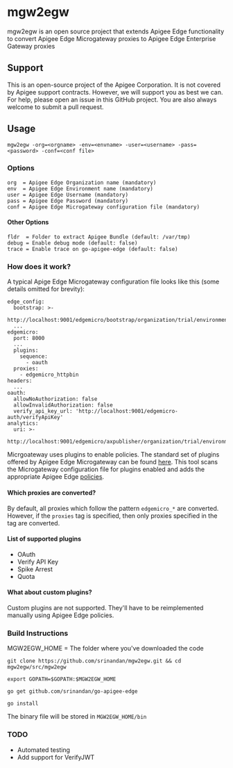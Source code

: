 # mgw2egw
mgw2egw is an open source project that extends Apigee Edge functionality to convert Apigee Edge Microgateway proxies to Apigee Edge Enterprise Gateway proxies

## Support
This is an open-source project of the Apigee Corporation. It is not covered by Apigee support contracts. However, we will support you as best we can. For help, please open an issue in this GitHub project. You are also always welcome to submit a pull request.


## Usage
```
mgw2egw -org=<orgname> -env=<envname> -user=<username> -pass=<password> -conf=<conf file> 
```

### Options
```
org  = Apigee Edge Organization name (mandatory)
env  = Apigee Edge Environment name (mandatory)
user = Apigee Edge Username (mandatory)
pass = Apigee Edge Password (mandatory)
conf = Apigee Edge Microgateway configuration file (mandatory)
```

#### Other Options
```
fldr  = Folder to extract Apigee Bundle (default: /var/tmp)
debug = Enable debug mode (default: false)
trace = Enable trace on go-apigee-edge (default: false)
```

### How does it work?
A typical Apige Edge Microgateway configuration file looks like this (some details omitted for brevity):
```
edge_config:
  bootstrap: >-
    http://localhost:9001/edgemicro/bootstrap/organization/trial/environment/test
  ...
edgemicro:
  port: 8000
  ...
  plugins:
    sequence:
      - oauth
  proxies:
    - edgemicro_httpbin
headers:
  ...
oauth:
  allowNoAuthorization: false
  allowInvalidAuthorization: false
  verify_api_key_url: 'http://localhost:9001/edgemicro-auth/verifyApiKey'
analytics:
  uri: >-
    http://localhost:9001/edgemicro/axpublisher/organization/trial/environment/test
```
Micrgoateway uses plugins to enable policies. The standard set of plugins offered by Apigee Edge Microgateway can be found [here](https://github.com/apigee/microgateway-plugins). This tool scans the Microgateway configuration file for plugins enabled and adds the appropriate Apigee Edge [policies](https://docs.apigee.com/api-services/reference/reference-overview-policy).

#### Which proxies are converted?
By default, all proxies which follow the pattern `edgemicro_*` are converted. However, if the `proxies` tag is specified, then only proxies specified in the tag are converted.

#### List of supported plugins
* OAuth
* Verify API Key
* Spike Arrest
* Quota

#### What about custom plugins?
Custom plugins are not supported. They'll have to be reimplemented manually using Apigee Edge policies.  

### Build Instructions
MGW2EGW_HOME = The folder where you've downloaded the code
 
```
git clone https://github.com/srinandan/mgw2egw.git && cd mgw2egw/src/mgw2egw

export GOPATH=$GOPATH:$MGW2EGW_HOME

go get github.com/srinandan/go-apigee-edge

go install
```

The binary file will be stored in `MGW2EGW_HOME/bin`

### TODO
* Automated testing
* Add support for VerifyJWT  
